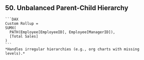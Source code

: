 ## 50. **Unbalanced Parent-Child Hierarchy**  
    ```DAX
    Custom Rollup = 
    SUMX(
      PATH(Employee[EmployeeID], Employee[ManagerID]),
      [Total Sales]
    )
    ```
    *Handles irregular hierarchies (e.g., org charts with missing levels).*
